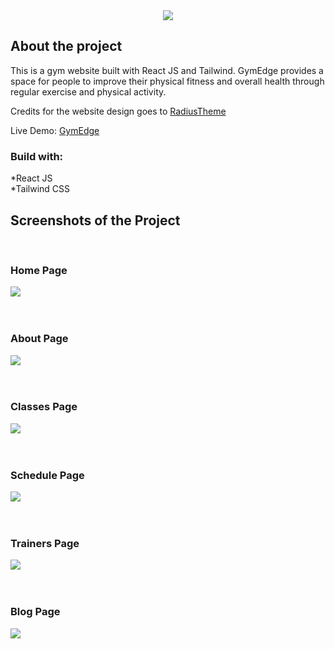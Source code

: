 <div align='center'>
    <img src='/public/assets/logo.png'>
</div>

<h2>About the project</h2>

<p>This is a gym website built with React JS and Tailwind. GymEdge provides a space for people to improve their physical fitness and overall health through regular exercise and physical activity.</p>

<p>Credits for the website design goes to <a href='https://www.radiustheme.com/'>RadiusTheme</a></p>

Live Demo: <a href='https://gym-edge.vercel.app/'>GymEdge</a>

<h3>Build with:</h3>

*React JS<br>
*Tailwind CSS

<h2>Screenshots of the Project</h2>
<br>
<h3>Home Page</h3>

<div>
    <img src='/public/assets/page/Home Page.jpeg'>
</div>

<br>
<br>
<h3>About Page</h3>

<div>
    <img src='/public/assets/page/About Page.jpeg'>
</div>

<br>
<br>
<h3>Classes Page</h3>

<div>
    <img src='/public/assets/page/Class Page.jpeg'>
</div>

<br>
<br>
<h3>Schedule Page</h3>

<div>
    <img src='/public/assets/page/Schedule Page.jpeg'>
</div>

<br>
<br>
<h3>Trainers Page</h3>

<div>
    <img src='/public/assets/page/Trainers Page.jpeg'>
</div>

<br>
<br>
<h3>Blog Page</h3>

<div>
    <img src='/public/assets/page/Blog Page.jpeg'>
</div>
